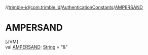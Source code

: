 //[trimble-id](../../../index.md)/[com.trimble.id](../index.md)/[AuthenticationConstants](index.md)/[AMPERSAND](-a-m-p-e-r-s-a-n-d.md)

# AMPERSAND

[JVM]\
val [AMPERSAND](-a-m-p-e-r-s-a-n-d.md): [String](https://docs.oracle.com/javase/8/docs/api/java/lang/String.html) = &quot;&amp;&quot;
